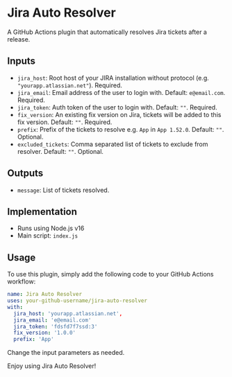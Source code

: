# Jira Auto Resolver

A GitHub Actions plugin that automatically resolves Jira tickets after a release.

## Inputs

- `jira_host`: Root host of your JIRA installation without protocol (e.g. `"yourapp.atlassian.net"`). Required.
- `jira_email`: Email address of the user to login with. Default: `e@email.com`. Required.
- `jira_token`: Auth token of the user to login with. Default: `""`. Required.
- `fix_version`: An existing fix version on Jira, tickets will be added to this fix version. Default: `""`. Required.
- `prefix`: Prefix of the tickets to resolve e.g. `App` in `App 1.52.0`. Default: `""`. Optional.
- `excluded_tickets`: Comma separated list of tickets to exclude from resolver. Default: `""`. Optional.

## Outputs

- `message`: List of tickets resolved.

## Implementation

- Runs using Node.js v16
- Main script: `index.js`

## Usage

To use this plugin, simply add the following code to your GitHub Actions workflow:

```yml
name: Jira Auto Resolver
uses: your-github-username/jira-auto-resolver
with:
  jira_host: 'yourapp.atlassian.net',
  jira_email: 'e@email.com'
  jira_token: 'fdsfd7f7ssd:3'
  fix_version: '1.0.0'
  prefix: 'App'
```

Change the input parameters as needed.

Enjoy using Jira Auto Resolver!